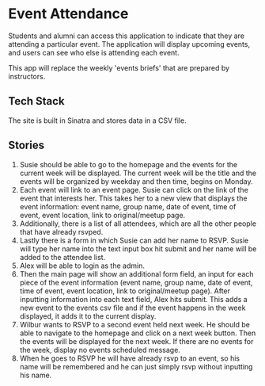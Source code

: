 # Event Attendance

Students and alumni can access this application to indicate that they are attending a particular event. The application will display upcoming events, and users can see who else is attending each event.

This app will replace the weekly 'events briefs' that are prepared by instructors.

## Tech Stack

The site is built in Sinatra and stores data in a CSV file.

## Stories

1. Susie should be able to go to the homepage and the events for the current week will be displayed. The current week will be the title and the events will be organized by weekday and then time, begins on Monday. 
2. Each event will link to an event page. Susie can click on the link of the event that interests her. This takes her to a new view that displays the event information: event name, group name, date of event, time of event, event location, link to original/meetup page.
3. Additionally, there is a list of all attendees, which are all the other people that have already rsvped. 
4. Lastly there is a form in which Susie can add her name to RSVP. Susie will type her name into the text input box hit submit and her name will be added to the attendee list.
5. Alex will be able to login as the admin. 
6. Then the main page will show an additional form field, an input for each piece of the event information (event name, group name, date of event, time of event, event location, link to original/meetup page). After inputting information into each text field, Alex hits submit. This adds a new event to the events csv file and if the event happens in the week displayed, it adds it to the current display.
7. Wilbur wants to RSVP to a second event held next week. He should be able to navigate to the homepage and click on a next week button. Then the events will be displayed for the next week. If there are no events for the week, display no events scheduled message. 
8. When he goes to RSVP he will have already rsvp to an event, so his name will be remembered and he can just simply rsvp without inputting his name.



